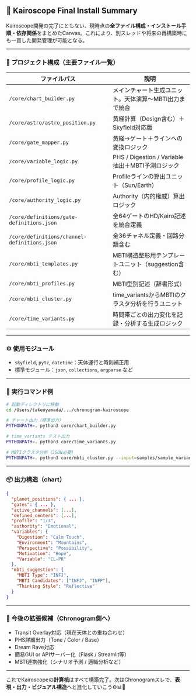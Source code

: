## 🔭 Kairoscope Final Install Summary

Kairoscope開発の完了にともない、現時点の**全ファイル構成・インストール手順・依存関係**をまとめたCanvas。これにより、別スレッドや将来の再構築時にも一貫した開発管理が可能となる。

---

### 📁 プロジェクト構成（主要ファイル一覧）

| ファイルパス | 説明 |
|--------------|------|
| `/core/chart_builder.py` | メインチャート生成ユニット。天体演算〜MBTI出力まで統合 |
| `/core/astro/astro_position.py` | 黄経計算（Design含む）＋Skyfield対応版 |
| `/core/gate_mapper.py` | 黄経→ゲート＋ラインへの変換ロジック |
| `/core/variable_logic.py` | PHS / Digestion / Variable抽出＋MBTI予測ロジック |
| `/core/profile_logic.py` | Profileラインの算出ユニット（Sun/Earth） |
| `/core/authority_logic.py` | Authority（内的権威）算出ロジック |
| `/core/definitions/gate-definitions.json` | 全64ゲートのHD/Kairo記述を統合定義 |
| `/core/definitions/channel-definitions.json` | 全36チャネル定義・回路分類含む |
| `/core/mbti_templates.py` | MBTI構造整形用テンプレートユニット（suggestion含む） |
| `/core/mbti_profiles.py` | MBTI型別記述（辞書形式） |
| `/core/mbti_cluster.py` | time_variantsからMBTIのクラスタ分析を行うユニット |
| `/core/time_variants.py` | 時間帯ごとの出力変化を記録・分析する生成ロジック |

---

### ⚙️ 使用モジュール

- `skyfield`, `pytz`, `datetime`：天体運行と時刻補正用
- 標準モジュール：`json`, `collections`, `argparse` など

---

### 🚀 実行コマンド例

```bash
# 起動ディレクトリに移動
cd /Users/takeoyamada/.../chronogram-kairoscope

# チャート出力（標準出力）
PYTHONPATH=. python3 core/chart_builder.py

# time_variants テスト出力
PYTHONPATH=. python3 core/time_variants.py

# MBTIクラスタ分析（JSON必要）
PYTHONPATH=. python3 core/mbti_cluster.py --input=samples/sample_variants.json
```

---

### 📦 出力構造（chart）

```json
{
  "planet_positions": { ... },
  "gates": { ... },
  "active_channels": [...],
  "defined_centers": [...],
  "profile": "1/3",
  "authority": "Emotional",
  "variables": {
    "Digestion": "Calm Touch",
    "Environment": "Mountains",
    "Perspective": "Possibility",
    "Motivation": "Hope",
    "Variable": "CL-PR"
  },
  "mbti_suggestion": {
    "MBTI Type": "INFJ",
    "MBTI Candidates": ["INFJ", "INFP"],
    "Thinking Style": "Reflective"
  }
}
```

---

### 🧠 今後の拡張候補（Chronogram側へ）

- Transit Overlay対応（現在天体との重ね合わせ）
- PHS詳細出力（Tone / Color / Base）
- Dream Rave対応
- 簡易GUI or APIサーバー化（Flask / Streamlit等）
- MBTI連携強化（シナリオ予測 / 適職分析など）

---

これでKairoscopeの**計算核**はすべて構築完了。次はChronogramスレで、**表現・出力・ビジュアル構造**へと進化していこう⚙️📊🚀

